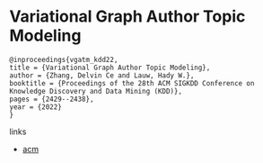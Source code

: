 # Variational Graph Author Topic Modeling

```
@inproceedings{vgatm_kdd22,
title = {Variational Graph Author Topic Modeling},
author = {Zhang, Delvin Ce and Lauw, Hady W.},
booktitle = {Proceedings of the 28th ACM SIGKDD Conference on Knowledge Discovery and Data Mining (KDD)},
pages = {2429--2438},
year = {2022}
}
```

links
- [acm](https://dl.acm.org/doi/10.1145/3534678.3539310)
